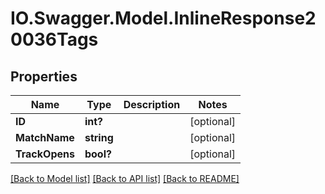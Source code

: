 # IO.Swagger.Model.InlineResponse20036Tags
## Properties

Name | Type | Description | Notes
------------ | ------------- | ------------- | -------------
**ID** | **int?** |  | [optional] 
**MatchName** | **string** |  | [optional] 
**TrackOpens** | **bool?** |  | [optional] 

[[Back to Model list]](../README.md#documentation-for-models) [[Back to API list]](../README.md#documentation-for-api-endpoints) [[Back to README]](../README.md)

